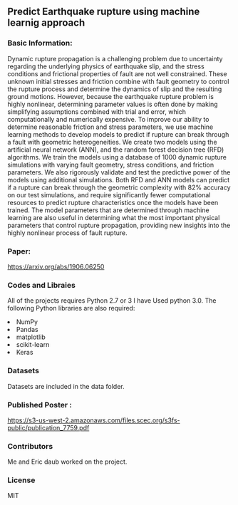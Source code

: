 ## Predict Earthquake rupture using machine learnig approach

### Basic Information:
Dynamic rupture propagation is a challenging problem due to uncertainty regarding the underlying physics of earthquake slip, and the stress conditions and frictional properties of fault are not well constrained. These unknown initial stresses and friction combine with fault geometry to control the rupture process and determine the dynamics of slip and the resulting ground motions. However, because the earthquake rupture problem is highly nonlinear, determining parameter values is often done by making simplifying assumptions combined with trial and error, which computationally and numerically expensive. To improve our ability to determine reasonable friction and stress parameters, we use machine learning methods to develop models to predict if rupture can break through a fault with geometric heterogeneities. We create two models using the artificial neural network (ANN), and the random forest decision tree (RFD) algorithms. We train the models using a database of 1000 dynamic rupture simulations with varying fault geometry, stress conditions, and friction parameters. We also rigorously validate and test the predictive power of the models using additional simulations. Both RFD and ANN models can predict if a rupture can break through the geometric complexity with 82% accuracy on our test simulations, and require significantly fewer computational resources to predict rupture characteristics once the models have been trained. The model parameters that are determined through machine learning are also useful in determining what the most important physical parameters that control rupture propagation, providing new insights into the highly nonlinear process of fault rupture.

### Paper:
https://arxiv.org/abs/1906.06250

### Codes and Libraies
All of the projects 
requires Python 2.7 or 3 I have Used python 3.0. The following Python libraries are also required:

<li> NumPy
<li> Pandas
<li> matplotlib
<li> scikit-learn
<li> Keras

### Datasets 
Datasets are included in the data folder.

### Published Poster :
<a>https://s3-us-west-2.amazonaws.com/files.scec.org/s3fs-public/publication_7759.pdf</a>

### Contributors

Me and Eric daub worked on the project.

### License

MIT
